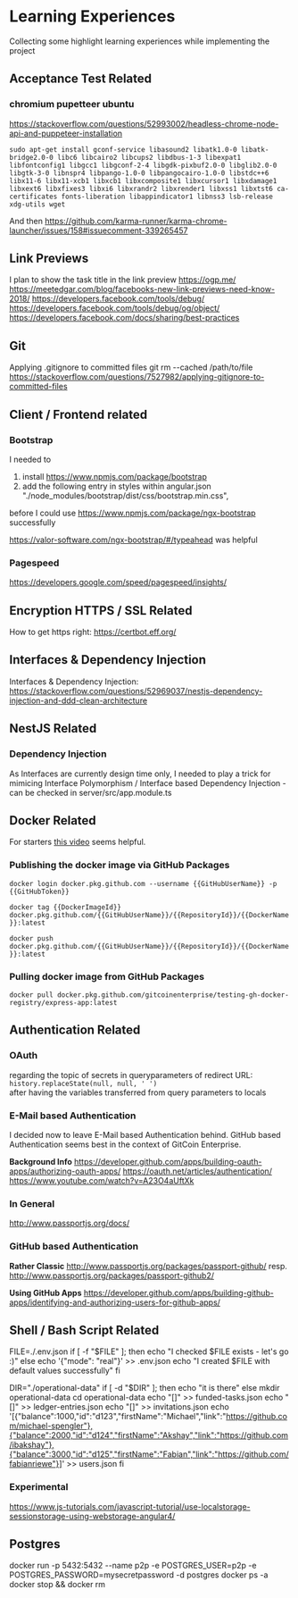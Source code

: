 # Learning Experiences

Collecting some highlight learning experiences while implementing the project

## Acceptance Test Related

### chromium pupetteer ubuntu

https://stackoverflow.com/questions/52993002/headless-chrome-node-api-and-puppeteer-installation

`sudo apt-get install gconf-service libasound2 libatk1.0-0 libatk-bridge2.0-0 libc6 libcairo2 libcups2 libdbus-1-3 libexpat1 libfontconfig1 libgcc1 libgconf-2-4 libgdk-pixbuf2.0-0 libglib2.0-0 libgtk-3-0 libnspr4 libpango-1.0-0 libpangocairo-1.0-0 libstdc++6 libx11-6 libx11-xcb1 libxcb1 libxcomposite1 libxcursor1 libxdamage1 libxext6 libxfixes3 libxi6 libxrandr2 libxrender1 libxss1 libxtst6 ca-certificates fonts-liberation libappindicator1 libnss3 lsb-release xdg-utils wget`

And then https://github.com/karma-runner/karma-chrome-launcher/issues/158#issuecomment-339265457


## Link Previews
I plan to show the task title in the link preview
https://ogp.me/
https://meetedgar.com/blog/facebooks-new-link-previews-need-know-2018/
https://developers.facebook.com/tools/debug/
https://developers.facebook.com/tools/debug/og/object/
https://developers.facebook.com/docs/sharing/best-practices



## Git
Applying .gitignore to committed files
git rm --cached /path/to/file
https://stackoverflow.com/questions/7527982/applying-gitignore-to-committed-files


## Client / Frontend related

### Bootstrap

I needed to

1. install https://www.npmjs.com/package/bootstrap
2. add the following entry in styles within angular.json
   "./node_modules/bootstrap/dist/css/bootstrap.min.css",

before I could use https://www.npmjs.com/package/ngx-bootstrap successfully

https://valor-software.com/ngx-bootstrap/#/typeahead was helpful

### Pagespeed

https://developers.google.com/speed/pagespeed/insights/

## Encryption HTTPS / SSL Related

How to get https right: https://certbot.eff.org/

## Interfaces & Dependency Injection
Interfaces & Dependency Injection: https://stackoverflow.com/questions/52969037/nestjs-dependency-injection-and-ddd-clean-architecture

## NestJS Related

### Dependency Injection

As Interfaces are currently design time only, I needed to play a trick for mimicing Interface Polymorphism / Interface based Dependency Injection - can be checked in server/src/app.module.ts

## Docker Related
For starters [this video](https://www.youtube.com/watch?v=CsWoMpK3EtE) seems helpful.

### Publishing the docker image via GitHub Packages
```docker login docker.pkg.github.com --username {{GitHubUserName}} -p {{GitHubToken}}```

```docker tag {{DockerImageId}} docker.pkg.github.com/{{GitHubUserName}}/{{RepositoryId}}/{{DockerName}}:latest```

```docker push docker.pkg.github.com/{{GitHubUserName}}/{{RepositoryId}}/{{DockerName}}:latest```

### Pulling docker image from GitHub Packages
```docker pull docker.pkg.github.com/gitcoinenterprise/testing-gh-docker-registry/express-app:latest```


## Authentication Related
### OAuth
regarding the topic of secrets in queryparameters of redirect URL:
```history.replaceState(null, null, ' ')```  
after having the variables transferred from query parameters to locals

### E-Mail based Authentication
I decided now to leave E-Mail based Authentication behind. GitHub based Authentication seems best in the context of GitCoin Enterprise.

**Background Info**
https://developer.github.com/apps/building-oauth-apps/authorizing-oauth-apps/
https://oauth.net/articles/authentication/
https://www.youtube.com/watch?v=A23O4aUftXk


### In General
http://www.passportjs.org/docs/

### GitHub based Authentication
**Rather Classic**
http://www.passportjs.org/packages/passport-github/ resp.
http://www.passportjs.org/packages/passport-github2/

**Using GitHub Apps**
https://developer.github.com/apps/building-github-apps/identifying-and-authorizing-users-for-github-apps/

## Shell / Bash Script Related

FILE=./.env.json
if [ -f "$FILE" ]; then
echo "I checked $FILE exists - let's go :)"
else
    echo '{"mode": "real"}' >> .env.json
    echo "I created $FILE with default values successfully"
fi


DIR="./operational-data"
if [ -d "$DIR" ]; then
  echo "it is there"
else
  mkdir operational-data
  cd operational-data
  echo "[]" >> funded-tasks.json
  echo "[]" >> ledger-entries.json
  echo "[]" >> invitations.json
  echo '[{"balance":1000,"id":"d123","firstName":"Michael","link":"https://github.com/michael-spengler"},{"balance":2000,"id":"d124","firstName":"Akshay","link":"https://github.com/ibakshay"},{"balance":3000,"id":"d125","firstName":"Fabian","link":"https://github.com/fabianriewe"}]' >> users.json
fi

### Experimental
https://www.js-tutorials.com/javascript-tutorial/use-localstorage-sessionstorage-using-webstorage-angular4/

## Postgres
docker run -p 5432:5432 --name p2p -e POSTGRES_USER=p2p -e POSTGRES_PASSWORD=mysecretpassword -d postgres
docker ps -a
docker stop && docker rm